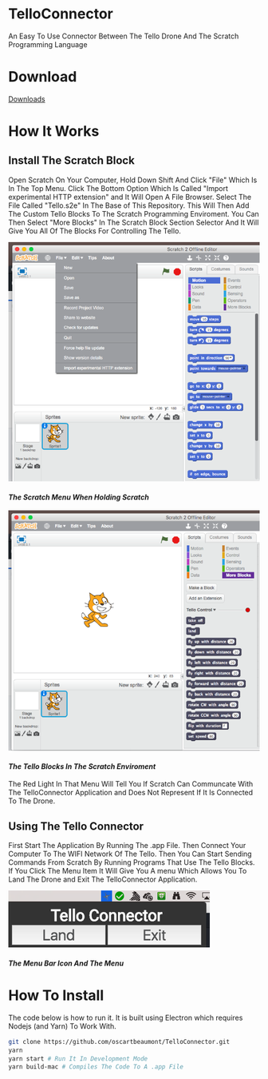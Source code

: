 # TelloConnector
An Easy To Use Connector Between The Tello Drone And The Scratch Programming Language

# Download
[Downloads](https://github.com/oscartbeaumont/TelloConnector/releases)

# How It Works
## Install The Scratch Block
Open Scratch On Your Computer, Hold Down Shift And Click "File" Which Is In The Top Menu. Click The Bottom Option Which Is Called "Import experimental HTTP extension" and It Will Open A File Browser. Select The File Called "Tello.s2e" In The Base of This Repository. This Will Then Add The Custom Tello Blocks To The Scratch Programming Enviroment. You Can Then Select "More Blocks" In The Scratch Block Section Selector And It Will Give You All Of The Blocks For Controlling The Tello.

![alt text](docs/ScratchMenu.png)
#### *The Scratch Menu When Holding Scratch*

![alt text](docs/TelloBlocks.png)
#### *The Tello Blocks In The Scratch Enviroment*

The Red Light In That Menu Will Tell You If Scratch Can Communcate With The TelloConnector Application and Does Not Represent If It Is Connected To The Drone.

## Using The Tello Connector
First Start The Application By Running The .app File. Then Connect Your Computer To The WIFI Network Of The Tello. Then You Can Start Sending Commands From Scratch By Running Programs That Use The Tello Blocks. If You Click The Menu Item It Will Give You A menu Which Allows You To Land The Drone and Exit The TelloConnector Application.

![alt text](docs/MenuIcon.png)
#### *The Menu Bar Icon And The Menu*

# How To Install
The code below is how to run it. It is built using Electron which requires Nodejs (and Yarn) To Work With.
```bash
git clone https://github.com/oscartbeaumont/TelloConnector.git
yarn
yarn start # Run It In Development Mode
yarn build-mac # Compiles The Code To A .app File
```
